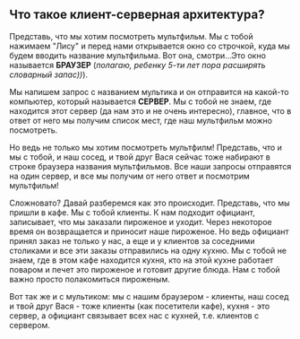 ## Что такое клиент-серверная архитектура?

Представь, что мы хотим посмотреть мультфильм. Мы с тобой нажимаем "Лису" и перед нами открывается окно со строчкой, куда мы будем вводить название мультфильма. Вот она, смотри...Это окно называется **БРАУЗЕР** (*полагаю, ребенку 5-ти лет пора расширять словарный запас))*).

Мы напишем запрос с названием мультика и он отправится на какой-то компьютер, который называется **СЕРВЕР**. Мы с тобой не знаем, где находится этот сервер (да нам это и не очень интересно), главное, что в ответ от него мы получим список мест, где наш мультфильм можно посмотреть. 

Но ведь не только мы хотим посмотреть мультфилм! Представь, что и мы с тобой, и наш сосед, и твой друг Вася сейчас тоже набирают в строке браузера названия мультфильмов. Все наши запросы отправятся на один сервер, и все мы получим от него ответ и посмотрим мультфильм!

Сложновато? Давай разберемся как это происходит. 
Представь, что мы пришли в кафе. Мы с тобой клиенты. К нам подходит официант, записывает, что мы заказали пироженое и уходит. Через некоторое время он возвращается и приносит наше пироженое. 
Но ведь официант принял заказ не только у нас, а еще и у клиентов за соседними столиками и все эти заказы отправились на одну кухню.
Мы с тобой не знаем, где в этом кафе находится кухня, кто на этой кухне работает поваром и печет это пироженое и готовит другие блюда. Нам с тобой важно просто полакомиться пироженым.

Вот так же и с мультиком: мы с нашим браузером - клиенты, наш сосед и твой друг Вася - тоже клиенты (как посетители кафе), кухня - это сервер, а официант связывает всех нас с кухней, т.е. клиентов с сервером.

